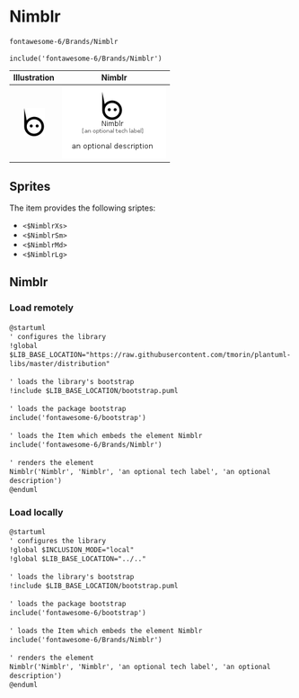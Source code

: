 # Nimblr


```text
fontawesome-6/Brands/Nimblr
```

```text
include('fontawesome-6/Brands/Nimblr')
```



| Illustration | Nimblr |
| :---: | :---: |
| ![illustration for Illustration](../../fontawesome-6/Brands/Nimblr.png) | ![illustration for Nimblr](../../fontawesome-6/Brands/Nimblr.Local.png) |



## Sprites
The item provides the following sriptes:

- `<$NimblrXs>`
- `<$NimblrSm>`
- `<$NimblrMd>`
- `<$NimblrLg>`





## Nimblr

### Load remotely
```plantuml
@startuml
' configures the library
!global $LIB_BASE_LOCATION="https://raw.githubusercontent.com/tmorin/plantuml-libs/master/distribution"

' loads the library's bootstrap
!include $LIB_BASE_LOCATION/bootstrap.puml

' loads the package bootstrap
include('fontawesome-6/bootstrap')

' loads the Item which embeds the element Nimblr
include('fontawesome-6/Brands/Nimblr')

' renders the element
Nimblr('Nimblr', 'Nimblr', 'an optional tech label', 'an optional description')
@enduml
```

### Load locally
```plantuml
@startuml
' configures the library
!global $INCLUSION_MODE="local"
!global $LIB_BASE_LOCATION="../.."

' loads the library's bootstrap
!include $LIB_BASE_LOCATION/bootstrap.puml

' loads the package bootstrap
include('fontawesome-6/bootstrap')

' loads the Item which embeds the element Nimblr
include('fontawesome-6/Brands/Nimblr')

' renders the element
Nimblr('Nimblr', 'Nimblr', 'an optional tech label', 'an optional description')
@enduml
```

